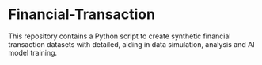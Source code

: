 # Financial-Transaction
This repository contains a Python script to create synthetic financial transaction datasets with detailed, aiding in data simulation, analysis and AI model training.

